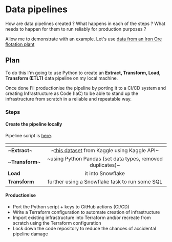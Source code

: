 # Data pipelines

How are data pipelines created ? What happens in each of the steps ? What needs to happen for them to run reliably for production purposes ? 

Allow me to demonstrate with an example. Let's use [data from an Iron Ore flotation plant](https://www.kaggle.com/datasets/edumagalhaes/quality-prediction-in-a-mining-process/) 

## Plan

To do this I'm going to use Python to create an **Extract, Transform, Load, Transform (ETLT)** data pipeline on my local machine. 

Once done I'll productionise the pipeline by porting it to a CI/CD system and creating Infrastructure as Code (IaC) to be able to stand up the infrastructure from scratch in a reliable and repeatable way.

### Steps
#### Create the pipeline locally

Pipeline script is [here](https://github.com/nhollingsworth/iron-ore-data-pipeline/blob/main/data-pipeline.py).

|<!-- -->|<!-- -->|
|:-|:-:|
| ~**Extract**~ | ~[this dataset](https://www.kaggle.com/datasets/edumagalhaes/quality-prediction-in-a-mining-process/) from Kaggle using Kaggle API~ |
| ~**Transform**~ |  ~using Python Pandas (set data types, removed duplicates)~|
| **Load** | it into Snowflake|
| **Transform** | further using a Snowflake task to run some SQL|
  
#### Productionise
* Port the Python script + keys to GitHub actions (CI/CD)
* Write a Terraform configuration to automate creation of infrastructure
* Import existing infrastructure into Terraform and/or recreate from scratch using the Terraform configuration
* Lock down the code repository to reduce the chances of accidental pipeline damage









